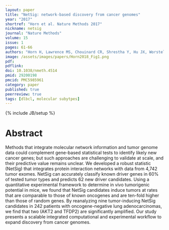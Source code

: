 ```yaml
---
layout: paper
title: "NetSig: network-based discovery from cancer genomes"
year: "2017"
shortref: "Horn et al. Nature Methods 2017"
nickname: netsig
journal: "Nature Methods"
volume: 15
issue: 1
pages: 61-66
authors: "Horn H, Lawrence MS, Chouinard CR, Shrestha Y, Hu JX, Worstell E, Shea E, Ilic N, Kim E, Kamburov A, Kashani A, Hahn WC, Campbell JD, Boehm JS, Getz G, Lage K"
image: /assets/images/papers/Horn2018_Fig1.png
pdf:
pdflink:
doi: 10.1038/nmeth.4514
pmid: 29200198
pmcid: PMC5985961
category: paper
published: true
peerreview: true
tags: [dlbcl, molecular subytpes]
---
```

{% include JB/setup %}

# Abstract

Methods that integrate molecular network information and tumor genome data could complement gene-based statistical tests to identify likely new cancer genes; but such approaches are challenging to validate at scale, and their predictive value remains unclear. We developed a robust statistic (NetSig) that integrates protein interaction networks with data from 4,742 tumor exomes. NetSig can accurately classify known driver genes in 60% of tested tumor types and predicts 62 new driver candidates. Using a quantitative experimental framework to determine in vivo tumorigenic potential in mice, we found that NetSig candidates induce tumors at rates that are comparable to those of known oncogenes and are ten-fold higher than those of random genes. By reanalyzing nine tumor-inducing NetSig candidates in 242 patients with oncogene-negative lung adenocarcinomas, we find that two (AKT2 and TFDP2) are significantly amplified. Our study presents a scalable integrated computational and experimental workflow to expand discovery from cancer genomes.
